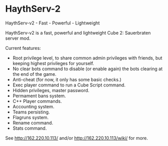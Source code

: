 HaythServ-2
===========

HaythServ-v2 - Fast - Powerful - Lightweight

HaythServ-v2 is a fast, powerful and lightweight Cube 2: Sauerbraten server mod.

Current features:

* Root privilege level, to share common admin privileges with friends, but keeping highest privileges for yourself.
* No clear bots command to disable (or enable again) the bots clearing at the end of the game.
* Anti-cheat (for now, it only has some basic checks.)
* Exec player command to run a Cube Script command.
* Hidden privileges, master password.
* Permament bans system.
* C++ Player commands.
* Accounting system.
* Teams persisting.
* Flagruns system.
* Rename command.
* Stats command. 

See http://162.220.10.113/ and/or http://162.220.10.113/wiki/ for more.
